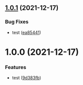 ## [1.0.1](https://github.com/makotot/design-tokens-package-playground/compare/v1.0.0...v1.0.1) (2021-12-17)


### Bug Fixes

* test ([ea85441](https://github.com/makotot/design-tokens-package-playground/commit/ea854410e1d2c352530691a16ab6869c856f0184))

# 1.0.0 (2021-12-17)


### Features

* test ([9d383fb](https://github.com/makotot/design-tokens-package-playground/commit/9d383fb371fcf41e9a9b288964164fb5c48ea983))
